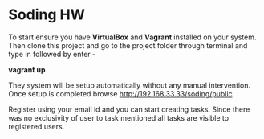 # Soding HW

To start ensure you have **VirtualBox** and **Vagrant** installed on your system. Then clone this project and go to the project folder through terminal and type in followed by enter -

**vagrant up**

They system will be setup automatically without any manual intervention. Once setup is completed browse http://192.168.33.33/soding/public

Register using your email id and you can start creating tasks. Since there was no exclusivity of user to task mentioned all tasks are visible to registered users.